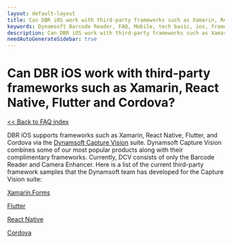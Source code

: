 ```yaml
---
layout: default-layout
title: Can DBR iOS work with third-party frameworks such as Xamarin, React Native, Flutter and Cordova?
keywords: Dynamsoft Barcode Reader, FAQ, Mobile, tech basic, ios, frameworks
description: Can DBR iOS work with third-party frameworks such as Xamarin, React Native, Flutter and Cordova?
needAutoGenerateSidebar: true
---
```


# Can DBR iOS work with third-party frameworks such as Xamarin, React Native, Flutter and Cordova?

[<< Back to FAQ index](index.md)

DBR iOS supports frameworks such as Xamarin, React Native, Flutter, and Cordova via the [Dynamsoft Capture Vision](https://www.dynamsoft.com/capture-vision/docs/introduction/?ver=latest) suite. Dynamsoft Capture Vision combines some of our most popular products along with their complimentary frameworks. Currently, DCV consists of only the Barcode Reader and Camera Enhancer. Here is a list of the current third-party framework samples that the Dynamsoft team has developed for the Capture Vision suite:

<a href="https://www.dynamsoft.com/capture-vision/docs/programming/xamarin/?ver=latest" target="_blank">Xamarin.Forms</a>

<a href="https://www.dynamsoft.com/capture-vision/docs/programming/flutter/?ver=latest" target="_blank">Flutter</a>

<a href="https://www.dynamsoft.com/capture-vision/docs/programming/react-native/?ver=latest" target="_blank">React Native</a>

<a href="https://www.dynamsoft.com/capture-vision/docs/programming/cordova/?ver=latest" target="_blank">Cordova</a>